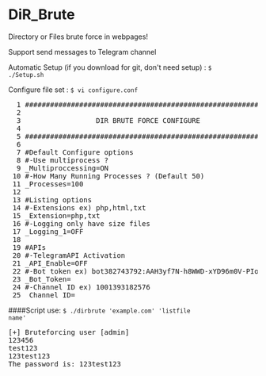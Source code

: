DiR_Brute
=======

Directory or Files brute force in webpages!

Support send messages to Telegram channel

Automatic Setup (if you download for git, don't need setup) :
<code>$ ./Setup.sh</code>

Configure file set :
<code>$ vi configure.conf</code>
<pre>
  1 ###############################################################
  2 
  3                  DIR BRUTE FORCE CONFIGURE
  4 
  5 ###############################################################
  6 
  7 #Default Configure options
  8 #-Use multiprocess ?
  9 _Multiproccessing=ON
 10 #-How Many Running Processes ? (Default 50)
 11 _Processes=100
 12 
 13 #Listing options
 14 #-Extensions ex) php,html,txt
 15 _Extension=php,txt
 16 #-Logging only have size files
 17 _Logging_1=OFF
 18 
 19 #APIs
 20 #-TelegramAPI Activation
 21 _API_Enable=OFF
 22 #-Bot token ex) bot382743792:AAH3yf7N-h8WWD-xYD96m0V-PIozhcp86BE
 23 _Bot_Token=
 24 #-Channel ID ex) 1001393182576
 25 _Channel_ID=
</pre>
  ####Script use:
<code>$ ./dirbrute 'example.com' 'listfile name'</code>
<pre>
[+] Bruteforcing user [admin]
123456
test123
123test123
The password is: 123test123
</pre>

